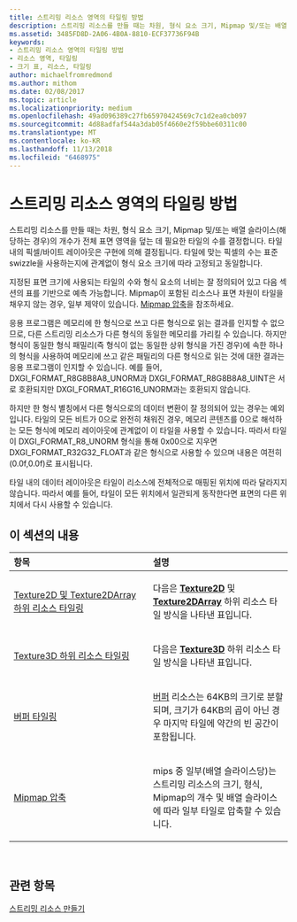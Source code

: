 ```yaml
---
title: 스트리밍 리소스 영역의 타일링 방법
description: 스트리밍 리소스를 만들 때는 차원, 형식 요소 크기, Mipmap 및/또는 배열 슬라이스(해당하는 경우)의 개수가 전체 표면 영역을 덮는 데 필요한 타일의 수를 결정합니다.
ms.assetid: 3485FD8D-2A06-4B0A-8810-ECF37736F94B
keywords:
- 스트리밍 리소스 영역의 타일링 방법
- 리소스 영역, 타일링
- 크기 표, 리소스, 타일링
author: michaelfromredmond
ms.author: mithom
ms.date: 02/08/2017
ms.topic: article
ms.localizationpriority: medium
ms.openlocfilehash: 49ad096389c27fb65970424569c7c1d2ea0cb097
ms.sourcegitcommit: 4d88adfaf544a3dab05f4660e2f59bbe60311c00
ms.translationtype: MT
ms.contentlocale: ko-KR
ms.lasthandoff: 11/13/2018
ms.locfileid: "6468975"
---
```

# <a name="how-a-streaming-resources-area-is-tiled"></a>스트리밍 리소스 영역의 타일링 방법


스트리밍 리소스를 만들 때는 차원, 형식 요소 크기, Mipmap 및/또는 배열 슬라이스(해당하는 경우)의 개수가 전체 표면 영역을 덮는 데 필요한 타일의 수를 결정합니다. 타일 내의 픽셀/바이트 레이아웃은 구현에 의해 결정됩니다. 타일에 맞는 픽셀의 수는 표준 swizzle을 사용하는지에 관계없이 형식 요소 크기에 따라 고정되고 동일합니다.

지정된 표면 크기에 사용되는 타일의 수와 형식 요소의 너비는 잘 정의되어 있고 다음 섹션의 표를 기반으로 예측 가능합니다. Mipmap이 포함된 리소스나 표면 차원이 타일을 채우지 않는 경우, 일부 제약이 있습니다. [Mipmap 압축](mipmap-packing.md)을 참조하세요.

응용 프로그램은 메모리에 한 형식으로 쓰고 다른 형식으로 읽는 결과를 인지할 수 없으므로, 다른 스트리밍 리소스가 다른 형식의 동일한 메모리를 가리킬 수 있습니다. 하지만 형식이 동일한 형식 패밀리(즉 형식이 없는 동일한 상위 형식을 가진 경우)에 속한 하나의 형식을 사용하여 메모리에 쓰고 같은 패밀리의 다른 형식으로 읽는 것에 대한 결과는 응용 프로그램이 인지할 수 있습니다. 예를 들어, DXGI\_FORMAT\_R8G8B8A8\_UNORM과 DXGI\_FORMAT\_R8G8B8A8\_UINT은 서로 호환되지만 DXGI\_FORMAT\_R16G16\_UNORM과는 호환되지 않습니다.

하지만 한 형식 별칭에서 다른 형식으로의 데이터 변환이 잘 정의되어 있는 경우는 예외입니다. 타일의 모든 비트가 0으로 완전히 채워진 경우, 메모리 콘텐츠를 0으로 해석하는 모든 형식에 메모리 레이아웃에 관계없이 이 타일을 사용할 수 있습니다. 따라서 타일이 DXGI\_FORMAT\_R8\_UNORM 형식을 통해 0x00으로 지우면 DXGI\_FORMAT\_R32G32\_FLOAT과 같은 형식으로 사용할 수 있으며 내용은 여전히 (0.0f,0.0f)로 표시됩니다.

타일 내의 데이터 레이아웃은 타일이 리소스에 전체적으로 매핑된 위치에 따라 달라지지 않습니다. 따라서 예를 들어, 타일이 모든 위치에서 일관되게 동작한다면 표면의 다른 위치에서 다시 사용할 수 있습니다.

## <a name="span-idin-this-sectionspanin-this-section"></a><span id="in-this-section"></span>이 섹션의 내용


<table>
<colgroup>
<col width="50%" />
<col width="50%" />
</colgroup>
<thead>
<tr class="header">
<th align="left">항목</th>
<th align="left">설명</th>
</tr>
</thead>
<tbody>
<tr class="odd">
<td align="left"><p><a href="texture2d-and-texture2darray-subresource-tiling.md">Texture2D 및 Texture2DArray 하위 리소스 타일링</a></p></td>
<td align="left"><p>다음은 <a href="https://msdn.microsoft.com/library/windows/desktop/ff471525"><strong>Texture2D</strong></a> 및 <a href="https://msdn.microsoft.com/library/windows/desktop/ff471526"><strong>Texture2DArray</strong></a> 하위 리소스 타일 방식을 나타낸 표입니다.</p></td>
</tr>
<tr class="even">
<td align="left"><p><a href="texture3d-subresource-tiling.md">Texture3D 하위 리소스 타일링</a></p></td>
<td align="left"><p>다음은 <a href="https://msdn.microsoft.com/library/windows/desktop/ff471562"><strong>Texture3D</strong></a> 하위 리소스 타일 방식을 나타낸 표입니다.</p></td>
</tr>
<tr class="odd">
<td align="left"><p><a href="buffer-tiling.md">버퍼 타일링</a></p></td>
<td align="left"><p><a href="introduction-to-buffers.md">버퍼</a> 리소스는 64KB의 크기로 분할되며, 크기가 64KB의 곱이 아닌 경우 마지막 타일에 약간의 빈 공간이 포함됩니다.</p></td>
</tr>
<tr class="even">
<td align="left"><p><a href="mipmap-packing.md">Mipmap 압축</a></p></td>
<td align="left"><p>mips 중 일부(배열 슬라이스당)는 스트리밍 리소스의 크기, 형식, Mipmap의 개수 및 배열 슬라이스에 따라 일부 타일로 압축할 수 있습니다.</p></td>
</tr>
</tbody>
</table>

 

## <a name="span-idrelated-topicsspanrelated-topics"></a><span id="related-topics"></span>관련 항목


[스트리밍 리소스 만들기](creating-streaming-resources.md)

 

 





